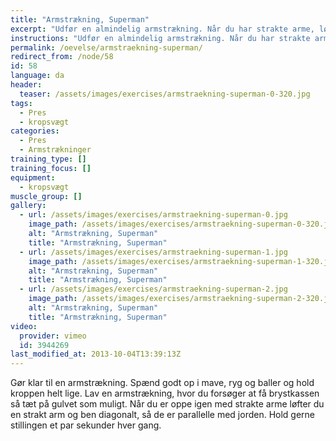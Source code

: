 ```yaml
---
title: "Armstrækning, Superman"
excerpt: "Udfør en almindelig armstrækning. Når du har strakte arme, løfter du ben og arm diagonalt, mens du kun støtter på modsatte hånd og fod."
instructions: "Udfør en almindelig armstrækning. Når du har strakte arme, løfter du ben og arm diagonalt, mens du kun støtter på modsatte hånd og fod."
permalink: /oevelse/armstraekning-superman/
redirect_from: /node/58
id: 58
language: da
header:
  teaser: /assets/images/exercises/armstraekning-superman-0-320.jpg
tags:
  - Pres
  - kropsvægt
categories:
  - Pres
  - Armstrækninger
training_type: []
training_focus: []
equipment:
  - kropsvægt
muscle_group: []
gallery:
  - url: /assets/images/exercises/armstraekning-superman-0.jpg
    image_path: /assets/images/exercises/armstraekning-superman-0-320.jpg
    alt: "Armstrækning, Superman"
    title: "Armstrækning, Superman"
  - url: /assets/images/exercises/armstraekning-superman-1.jpg
    image_path: /assets/images/exercises/armstraekning-superman-1-320.jpg
    alt: "Armstrækning, Superman"
    title: "Armstrækning, Superman"
  - url: /assets/images/exercises/armstraekning-superman-2.jpg
    image_path: /assets/images/exercises/armstraekning-superman-2-320.jpg
    alt: "Armstrækning, Superman"
    title: "Armstrækning, Superman"
video:
  provider: vimeo
  id: 3944269
last_modified_at: 2013-10-04T13:39:13Z
---
```


Gør klar til en armstrækning. Spænd godt op i mave, ryg og baller og hold kroppen helt lige. Lav en armstrækning, hvor du forsøger at få brystkassen så tæt på gulvet som muligt. Når du er oppe igen med strakte arme løfter du en strakt arm og ben diagonalt, så de er parallelle med jorden. Hold gerne stillingen et par sekunder hver gang.
